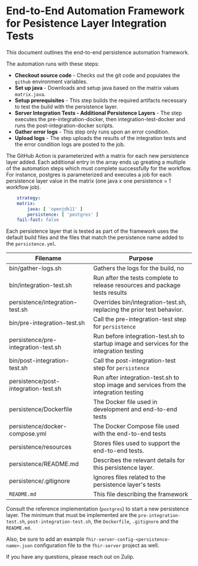 # End-to-End Automation Framework for Pesistence Layer Integration Tests

This document outlines the end-to-end persistence automation framework. 

The automation runs with these steps: 

- **Checkout source code** - Checks out the git code and populates the `github` environment variables.
- **Set up java** - Downloads and setup java based on the matrix values `matrix.java`.
- **Setup prerequisites** - This step builds the required artifacts necessary to test the build with the persistence layer. 
- **Server Integration Tests - Additional Persistence Layers** - The step executes the pre-integration-docker, then integration-test-docker and runs the post-integration-docker scripts.
- **Gather error logs** - This step only runs upon an error condition. 
- **Upload logs** - The step uploads the results of the integration tests and the error condition logs are posted to the job. 

The GitHub Action is parameterized with a matrix for each new persistence layer added. Each additional entry in the array ends up greating a multiple of the automation steps which must complete successfully for the workflow. For instance, postgres is parameterized and executes a job for each persistence layer value in the matrix (one java x one persistence = 1 workflow job). 

``` yaml
    strategy:
    matrix:
        java: [ 'openjdk11' ]
        persistence: [ 'postgres' ]
    fail-fast: false
```

Each persistence layer that is tested as part of the framework uses the default build files and the files that match the persistence name added to the `persistence.yml`.

|Filename|Purpose|
|----------|----------------|
|bin/gather-logs.sh|Gathers the logs for the build, no|
|bin/integration-test.sh|Run after the tests complete to release resources and package tests results|
|persistence/integration-test.sh|Overrides bin/integration-test.sh, replacing the prior test behavior.|
|bin/pre-integration-test.sh|Call the pre-integration-test step for `persistence`|
|persistence/pre-integration-test.sh|Run before integration-test.sh to startup image and services for the integration testing|
|bin/post-integration-test.sh|Call the post-integration-test step for `persistence`|
|persistence/post-integration-test.sh|Run after integration-test.sh to stop image and services from the integration testing|
|persistence/Dockerfile|The Docker file used in development and end-to-end tests|
|persistence/docker-compose.yml|The Docker Compose file used with the end-to-end tests|
|persistence/resources| Stores files used to support the end-to-end tests. |
|persistence/README.md|Describes the relevant details for this persistence layer.|
|persistence/.gitignore|Ignores files related to the persistence layer's tests|
|`README.md`|This file describing the framework|

Consult the reference implementation (`postgres`) to start a new persistence layer. The minimum that must be implemented are the `pre-integration-test.sh`, `post-integration-test.sh`, the `Dockerfile`, `.gitignore` and the `README.md`.

Also, be sure to add an example `fhir-server-config-<persistence-name>.json` configuration file to the `fhir-server` project as well. 

If you have any questions, please reach out on Zulip.